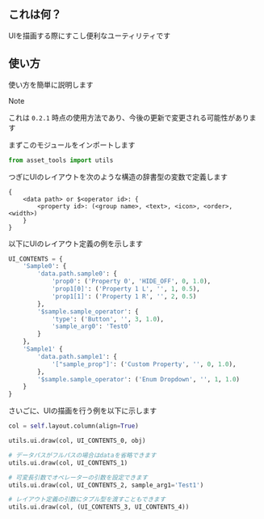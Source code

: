 ## これは何？

UIを描画する際にすこし便利なユーティリティです

## 使い方

使い方を簡単に説明します

> [!NOTE]
> これは `0.2.1` 時点の使用方法であり、今後の更新で変更される可能性があります

まずこのモジュールをインポートします

``` python
from asset_tools import utils
```

つぎにUIのレイアウトを次のような構造の辞書型の変数で定義します

```
{
    <data path> or $<operator id>: {
        <property id>: (<group name>, <text>, <icon>, <order>, <width>)
    }
}
```

以下にUIのレイアウト定義の例を示します

``` python
UI_CONTENTS = {
    'Sample0': {
        'data.path.sample0': {
            'prop0': ('Property 0', 'HIDE_OFF', 0, 1.0),
            'prop1[0]': ('Property 1 L', '', 1, 0.5),
            'prop1[1]': ('Property 1 R', '', 2, 0.5)
        },
        '$sample.sample_operator': {
            'type': ('Button', '', 3, 1.0),
            'sample_arg0': 'Test0'
        }
    },
    'Sample1' {
        'data.path.sample1': {
            '["sample_prop"]': ('Custom Property', '', 0, 1.0),
        },
        '$sample.sample_operator': ('Enum Dropdown', '', 1, 1.0)
    }
}
```

さいごに、UIの描画を行う例を以下に示します

``` python
col = self.layout.column(align=True)

utils.ui.draw(col, UI_CONTENTS_0, obj)

# データパスがフルパスの場合はdataを省略できます
utils.ui.draw(col, UI_CONTENTS_1)

# 可変長引数でオペレーターの引数を設定できます
utils.ui.draw(col, UI_CONTENTS_2, sample_arg1='Test1')

# レイアウト定義の引数にタプル型を渡すこともできます
utils.ui.draw(col, (UI_CONTENTS_3, UI_CONTENTS_4))
```
